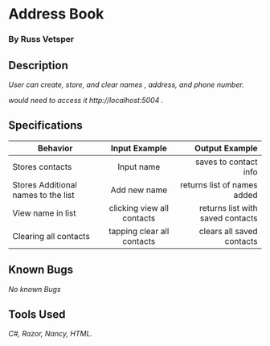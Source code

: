 # Address Book

### By Russ Vetsper

## Description

_User can create, store, and clear names , address, and phone number._


_would need to access it http://localhost:5004 ._

## Specifications
| Behavior | Input Example | Output Example |
| ------------- |:-------------:| -----:|
| Stores contacts| Input name| saves to contact info |
| Stores Additional names to the list | Add new name | returns list of names added|
| View name in list  | clicking view all contacts  | returns list with saved contacts |
|Clearing all contacts | tapping clear all contacts| clears all saved contacts|

## Known Bugs

_No known Bugs_

## Tools Used

_C#, Razor, Nancy, HTML._
